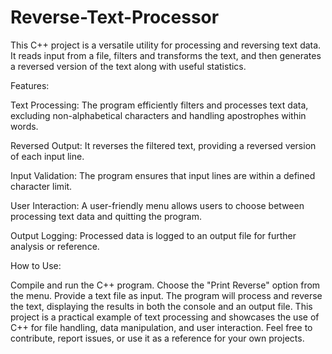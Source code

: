 # Reverse-Text-Processor
This C++ project is a versatile utility for processing and reversing text data. It reads input from a file, filters and transforms the text, and then generates a reversed version of the text along with useful statistics.

Features:

Text Processing: The program efficiently filters and processes text data, excluding non-alphabetical characters and handling apostrophes within words.

Reversed Output: It reverses the filtered text, providing a reversed version of each input line.

Input Validation: The program ensures that input lines are within a defined character limit.

User Interaction: A user-friendly menu allows users to choose between processing text data and quitting the program.

Output Logging: Processed data is logged to an output file for further analysis or reference.

How to Use:

Compile and run the C++ program.
Choose the "Print Reverse" option from the menu.
Provide a text file as input.
The program will process and reverse the text, displaying the results in both the console and an output file.
This project is a practical example of text processing and showcases the use of C++ for file handling, data manipulation, and user interaction. Feel free to contribute, report issues, or use it as a reference for your own projects.
